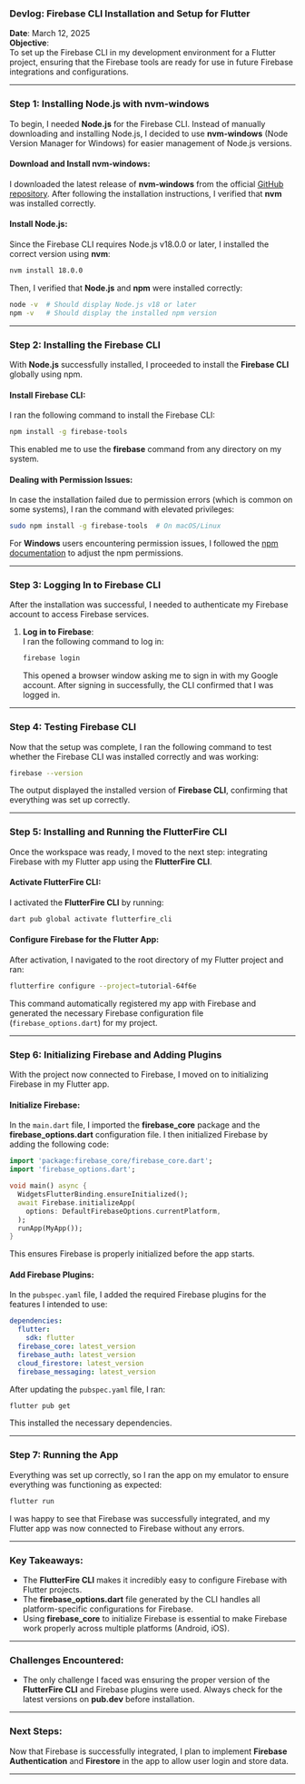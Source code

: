 ### **Devlog: Firebase CLI Installation and Setup for Flutter**

**Date**: March 12, 2025  
**Objective**:  
To set up the Firebase CLI in my development environment for a Flutter project, ensuring that the Firebase tools are ready for use in future Firebase integrations and configurations.

---

### **Step 1: Installing Node.js with nvm-windows**

To begin, I needed **Node.js** for the Firebase CLI. Instead of manually downloading and installing Node.js, I decided to use **nvm-windows** (Node Version Manager for Windows) for easier management of Node.js versions.

#### **Download and Install nvm-windows**:  
I downloaded the latest release of **nvm-windows** from the official [GitHub repository](https://github.com/coreybutler/nvm-windows/releases). After following the installation instructions, I verified that **nvm** was installed correctly.

#### **Install Node.js**:  
Since the Firebase CLI requires Node.js v18.0.0 or later, I installed the correct version using **nvm**:
```bash
nvm install 18.0.0
```
Then, I verified that **Node.js** and **npm** were installed correctly:
```bash
node -v  # Should display Node.js v18 or later
npm -v   # Should display the installed npm version
```

---

### **Step 2: Installing the Firebase CLI**

With **Node.js** successfully installed, I proceeded to install the **Firebase CLI** globally using npm.

#### **Install Firebase CLI**:  
I ran the following command to install the Firebase CLI:
```bash
npm install -g firebase-tools
```
This enabled me to use the **firebase** command from any directory on my system.

#### **Dealing with Permission Issues**:  
In case the installation failed due to permission errors (which is common on some systems), I ran the command with elevated privileges:
```bash
sudo npm install -g firebase-tools  # On macOS/Linux
```
For **Windows** users encountering permission issues, I followed the [npm documentation](https://docs.npmjs.com/resolving-eacces-permissions-errors) to adjust the npm permissions.

---

### **Step 3: Logging In to Firebase CLI**

After the installation was successful, I needed to authenticate my Firebase account to access Firebase services.

1. **Log in to Firebase**:  
   I ran the following command to log in:
   ```bash
   firebase login
   ```
   This opened a browser window asking me to sign in with my Google account. After signing in successfully, the CLI confirmed that I was logged in.

---

### **Step 4: Testing Firebase CLI**

Now that the setup was complete, I ran the following command to test whether the Firebase CLI was installed correctly and was working:
```bash
firebase --version
```
The output displayed the installed version of **Firebase CLI**, confirming that everything was set up correctly.

---

### **Step 5: Installing and Running the FlutterFire CLI**

Once the workspace was ready, I moved to the next step: integrating Firebase with my Flutter app using the **FlutterFire CLI**.

#### **Activate FlutterFire CLI**:  
I activated the **FlutterFire CLI** by running:
```bash
dart pub global activate flutterfire_cli
```

#### **Configure Firebase for the Flutter App**:  
After activation, I navigated to the root directory of my Flutter project and ran:
```bash
flutterfire configure --project=tutorial-64f6e
```
This command automatically registered my app with Firebase and generated the necessary Firebase configuration file (`firebase_options.dart`) for my project.

---

### **Step 6: Initializing Firebase and Adding Plugins**

With the project now connected to Firebase, I moved on to initializing Firebase in my Flutter app.

#### **Initialize Firebase**:  
In the `main.dart` file, I imported the **firebase_core** package and the **firebase_options.dart** configuration file. I then initialized Firebase by adding the following code:
```dart
import 'package:firebase_core/firebase_core.dart';
import 'firebase_options.dart';

void main() async {
  WidgetsFlutterBinding.ensureInitialized();
  await Firebase.initializeApp(
    options: DefaultFirebaseOptions.currentPlatform,
  );
  runApp(MyApp());
}
```
This ensures Firebase is properly initialized before the app starts.

#### **Add Firebase Plugins**:  
In the `pubspec.yaml` file, I added the required Firebase plugins for the features I intended to use:
```yaml
dependencies:
  flutter:
    sdk: flutter
  firebase_core: latest_version
  firebase_auth: latest_version
  cloud_firestore: latest_version
  firebase_messaging: latest_version
```
After updating the `pubspec.yaml` file, I ran:
```bash
flutter pub get
```
This installed the necessary dependencies.

---

### **Step 7: Running the App**

Everything was set up correctly, so I ran the app on my emulator to ensure everything was functioning as expected:
```bash
flutter run
```
I was happy to see that Firebase was successfully integrated, and my Flutter app was now connected to Firebase without any errors.

---

### **Key Takeaways**:

- The **FlutterFire CLI** makes it incredibly easy to configure Firebase with Flutter projects.
- The **firebase_options.dart** file generated by the CLI handles all platform-specific configurations for Firebase.
- Using **firebase_core** to initialize Firebase is essential to make Firebase work properly across multiple platforms (Android, iOS).

---

### **Challenges Encountered**:

- The only challenge I faced was ensuring the proper version of the **FlutterFire CLI** and Firebase plugins were used. Always check for the latest versions on **pub.dev** before installation.

---

### **Next Steps**:

Now that Firebase is successfully integrated, I plan to implement **Firebase Authentication** and **Firestore** in the app to allow user login and store data.

---
